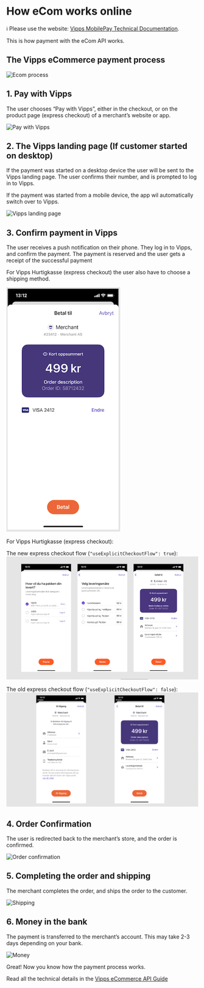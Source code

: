 <!-- START_METADATA
---
title: How eCom works online
sidebar_label: How it works online
sidebar_position: 6
description: How eCom works online.
pagination_next: null
pagination_prev: null
---
END_METADATA -->

# How eCom works online

<!-- START_COMMENT -->

ℹ️ Please use the website:
[Vipps MobilePay Technical Documentation](https://vippsas.github.io/vipps-developer-docs/docs/APIs/ecom-api).

<!-- END_COMMENT -->

This is how payment with the eCom API works.

## The Vipps eCommerce payment process

![Ecom process](../images/vipps-ecom-process-svg.svg)

## 1. Pay with Vipps

The user chooses “Pay with Vipps”, either in the checkout, or on the product page (express checkout) of a merchant’s website or app.

![Pay with Vipps](../images/vipps-ecom-step1-2.svg)

## 2. The Vipps landing page (If customer started on desktop)

If the payment was started on a desktop device the user will be sent to the Vipps landing page.
The user confirms their number, and is prompted to log in to Vipps.

If the payment was started from a mobile device, the app wil automatically switch over to Vipps.

![Vipps landing page](../images/vipps-ecom-step2.svg)

## 3. Confirm payment in Vipps

The user receives a push notification on their phone. They log in to Vipps, and confirm the payment. The payment is reserved and the user gets a receipt of the successful payment

For Vipps Hurtigkasse (express checkout) the user also have to choose a
shipping method.

![Confirm payment](../images/vipps-ecom-confirm.png)

For Vipps Hurtigkasse (express checkout):

The new express checkout flow (`"useExplicitCheckoutFlow": true`):
![New explicit checkout flow](../images/vipps-ecom-confirm-express.png)

The old express checkout flow (`"useExplicitCheckoutFlow": false`):
![The old checkout flow](../images/vipps-ecom-confirm-express-old.png)


## 4. Order Confirmation

The user is redirected back to the merchant’s store, and the order is confirmed.

![Order confirmation](../images/vipps-ecom-step4.svg)

## 5. Completing the order and shipping

The merchant completes the order, and ships the order to the customer.

![Shipping](../images/vipps-shipping.svg)

## 6. Money in the bank

The payment is transferred to the merchant’s account. This may take 2-3 days depending on your bank.

![Money](../images/vipps-money.svg)

Great! Now you know how the payment process works.

Read all the technical details in the [Vipps eCommerce API Guide](../vipps-ecom-api.md)
